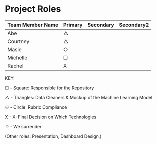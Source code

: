 # Project Roles

| Team Member Name | Primary | Secondary | Secondary2 |
|------------------|---------|-----------|------------|
| Abe | &#9651; ||
| Courtney | &#9651; ||
| Masie | &#9675; ||
| Michelle | &#9744; ||
| Rachel | X ||


KEY:


&#9744; - Square: Responsible for the Repository

&#9651; - Triangles: Data Cleaners & Mockup of the Machine Learning Model

&#9737; - Circle:  Rubric Compliance

X - X: Final Decision on Which Technologies 


&#9872; - We surrender

(Other roles: Presentation, Dashboard Design,)


